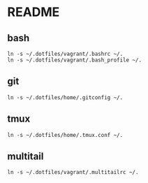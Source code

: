 README
======

bash
----

	ln -s ~/.dotfiles/vagrant/.bashrc ~/.
	ln -s ~/.dotfiles/vagrant/.bash_profile ~/.

git
---

	ln -s ~/.dotfiles/home/.gitconfig ~/.

tmux
----

	ln -s ~/.dotfiles/home/.tmux.conf ~/.

multitail
---------

    ln -s ~/.dotfiles/vagrant/.multitailrc ~/.
